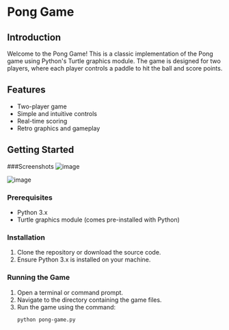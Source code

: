 # Pong Game

## Introduction
Welcome to the Pong Game! This is a classic implementation of the Pong game using Python's Turtle graphics module. The game is designed for two players, where each player controls a paddle to hit the ball and score points.

## Features
- Two-player game
- Simple and intuitive controls
- Real-time scoring
- Retro graphics and gameplay

## Getting Started
###Screenshots
![image](https://github.com/user-attachments/assets/f2fba24e-68dd-4664-938e-5e6c7190ec1f)

![image](https://github.com/user-attachments/assets/606480df-0cb3-4681-b685-03341f786853)


### Prerequisites
- Python 3.x
- Turtle graphics module (comes pre-installed with Python)

### Installation
1. Clone the repository or download the source code.
2. Ensure Python 3.x is installed on your machine.

### Running the Game
1. Open a terminal or command prompt.
2. Navigate to the directory containing the game files.
3. Run the game using the command:
   ```bash
   python pong-game.py
